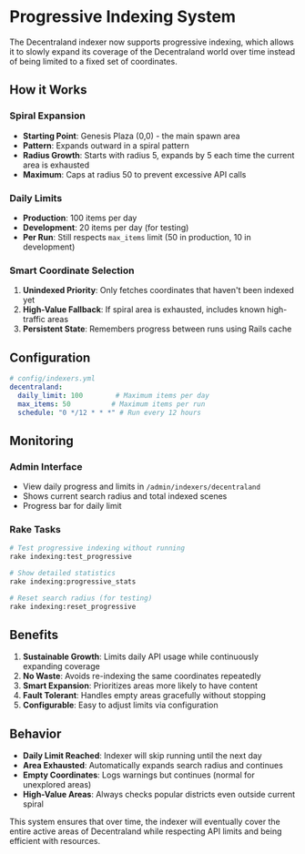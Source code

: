 # Progressive Indexing System

The Decentraland indexer now supports progressive indexing, which allows it to slowly expand its coverage of the Decentraland world over time instead of being limited to a fixed set of coordinates.

## How it Works

### Spiral Expansion
- **Starting Point**: Genesis Plaza (0,0) - the main spawn area
- **Pattern**: Expands outward in a spiral pattern
- **Radius Growth**: Starts with radius 5, expands by 5 each time the current area is exhausted
- **Maximum**: Caps at radius 50 to prevent excessive API calls

### Daily Limits
- **Production**: 100 items per day
- **Development**: 20 items per day (for testing)
- **Per Run**: Still respects `max_items` limit (50 in production, 10 in development)

### Smart Coordinate Selection
1. **Unindexed Priority**: Only fetches coordinates that haven't been indexed yet
2. **High-Value Fallback**: If spiral area is exhausted, includes known high-traffic areas
3. **Persistent State**: Remembers progress between runs using Rails cache

## Configuration

```yaml
# config/indexers.yml
decentraland:
  daily_limit: 100        # Maximum items per day
  max_items: 50          # Maximum items per run
  schedule: "0 */12 * * *" # Run every 12 hours
```

## Monitoring

### Admin Interface
- View daily progress and limits in `/admin/indexers/decentraland`
- Shows current search radius and total indexed scenes
- Progress bar for daily limit

### Rake Tasks
```bash
# Test progressive indexing without running
rake indexing:test_progressive

# Show detailed statistics
rake indexing:progressive_stats

# Reset search radius (for testing)
rake indexing:reset_progressive
```

## Benefits

1. **Sustainable Growth**: Limits daily API usage while continuously expanding coverage
2. **No Waste**: Avoids re-indexing the same coordinates repeatedly
3. **Smart Expansion**: Prioritizes areas more likely to have content
4. **Fault Tolerant**: Handles empty areas gracefully without stopping
5. **Configurable**: Easy to adjust limits via configuration

## Behavior

- **Daily Limit Reached**: Indexer will skip running until the next day
- **Area Exhausted**: Automatically expands search radius and continues
- **Empty Coordinates**: Logs warnings but continues (normal for unexplored areas)
- **High-Value Areas**: Always checks popular districts even outside current spiral

This system ensures that over time, the indexer will eventually cover the entire active areas of Decentraland while respecting API limits and being efficient with resources.
